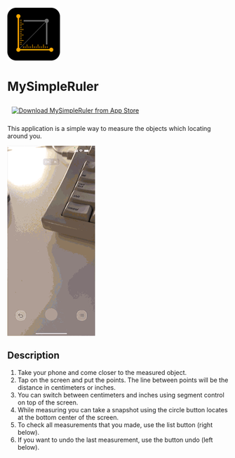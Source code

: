 

![MySimpleRuler](app-icon.png)

# MySimpleRuler

<a href="https://apps.apple.com/app/mysimpleruler/id1559398756"><img style="height: 54px; width: auto; padding: 10px" height="54px" src="https://www.worddeposit.com/images/Download_on_the_App_Store_Badge_US-UK_RGB_blk.svg" alt="Download MySimpleRuler from App Store"></a>

This application is a simple way to measure the objects which locating around you.

![MySimpleRuler](video.gif)

## Description

1. Take your phone and come closer to the measured object.
2. Tap on the screen and put the points. The line between points will be the distance in centimeters or inches.
3. You can switch between centimeters and inches using segment control on top of the screen.
4. While measuring you can take a snapshot using the circle button locates at the bottom center of the screen.
5. To check all measurements that you made, use the list button (right below).
6. If you want to undo the last measurement, use the button undo (left below).
